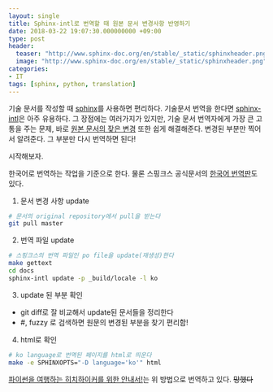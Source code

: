 ```yaml
---
layout: single
title: Sphinx-intl로 번역할 때 원본 문서 변경사항 반영하기
date: 2018-03-22 19:07:30.000000000 +09:00
type: post
header:
  teaser: "http://www.sphinx-doc.org/en/stable/_static/sphinxheader.png"
  image: "http://www.sphinx-doc.org/en/stable/_static/sphinxheader.png"
categories:
- IT
tags: [sphinx, python, translation]
---
```



기술 문서를 작성할 때 [sphinx]를 사용하면 편리하다. 기술문서 번역을 한다면 [sphinx-intl]은 아주 유용하다. 
그 장점에는 여러가지가 있지만, 기술 문서 번역자에게 가장 큰 고통을 주는 문제, 바로 <U>원본 문서의 잦은 변경</U> 또한 쉽게 해결해준다. 
변경된 부분만 찍어서 알려준다. 그 부분만 다시 번역하면 된다! 

시작해보자. 

한국어로 번역하는 작업을 기준으로 한다. 물론 스핑크스 공식문서의 [한국어 번역판](http://docs-korean-sphinx.readthedocs.io/ko/docs-korean/index.html)도 있다.

1. 문서 변경 사항 update
```bash
# 문서의 original repository에서 pull을 받는다
git pull master 
```

2. 번역 파일 update
```bash
# 스핑크스의 번역 파일인 po file을 update(재생성)한다
make gettext
cd docs
sphinx-intl update -p _build/locale -l ko
```

3. update 된 부분 확인
- git diff로 잘 비교해서 update된 문서들을 정리한다
- #, fuzzy 로 검색하면 원문의 변경된 부분을 찾기 편리함!

4. html로 확인
```bash
# ko language로 번역된 페이지를 html로 띄운다
make -e SPHINXOPTS="-D language='ko'" html 
```

[파이썬을 여행하는 히치하이커를 위한 안내서!](http://python-guide-kr.readthedocs.io/ko/latest/)는 위 방법으로 번역하고 있다. ~~망했다~~

[sphinx]: http://www.sphinx-doc.org/en/stable/index.html
[sphinx-intl]: http://www.sphinx-doc.org/en/stable/intl.html
